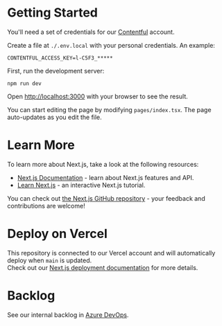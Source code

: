 # Getting Started

You'll need a set of credentials for our [Contentful](https://app.contentful.com/spaces/dtb5w0ega2aw/home) account.

Create a file at `./.env.local` with your personal credentials. An example:

```dotenv
CONTENTFUL_ACCESS_KEY=l-C5F3_*****
```

First, run the development server:

```shell
npm run dev
```

Open [http://localhost:3000](http://localhost:3000) with your browser to see the result.

You can start editing the page by modifying `pages/index.tsx`. The page auto-updates as you edit the file.

# Learn More

To learn more about Next.js, take a look at the following resources:

- [Next.js Documentation](https://nextjs.org/docs) - learn about Next.js features and API.
- [Learn Next.js](https://nextjs.org/learn) - an interactive Next.js tutorial.

You can check out [the Next.js GitHub repository](https://github.com/vercel/next.js/) - your feedback and contributions are welcome!

# Deploy on Vercel

This repository is connected to our Vercel account and will automatically deploy when `main` is updated.  
Check out our [Next.js deployment documentation](https://nextjs.org/docs/deployment) for more details.

# Backlog

See our internal backlog in [Azure DevOps](https://dev.azure.com/TorchResearchLLC/Marketing%20and%20Communications/_backlogs/backlog/Public%20website/Stories).
